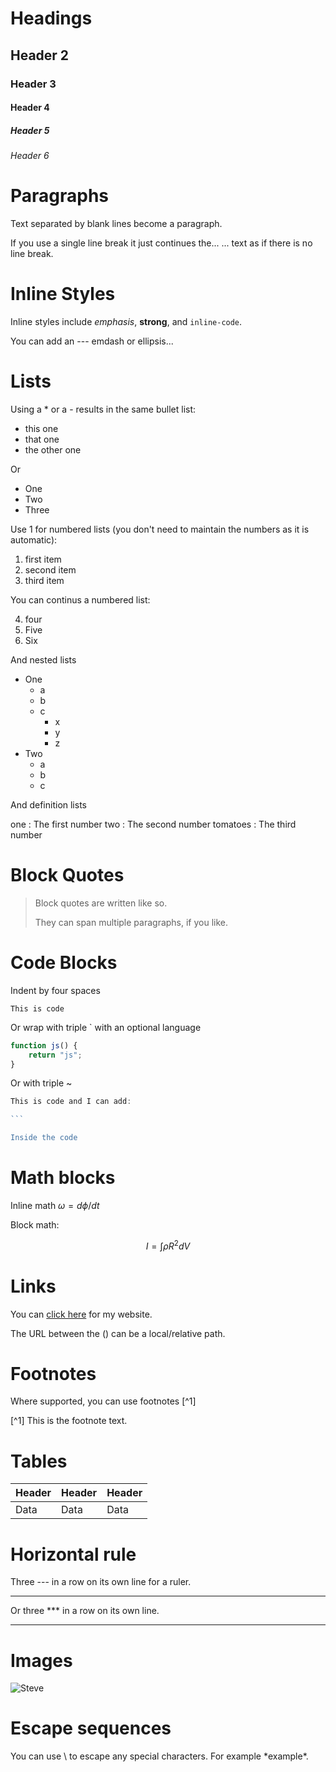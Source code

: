 # Headings

## Header 2

### Header 3

#### Header 4

##### Header 5

###### Header 6

# Paragraphs

Text separated by blank lines become a paragraph.

If you use a single line break it just continues the...
... text as if there is no line break.

# Inline Styles

Inline styles include *emphasis*, **strong**, and `inline-code`.

You can add an --- emdash or ellipsis...

<div style="page-break-after: always;"></div>

# Lists

Using a * or a - results in the same bullet list:

  * this one
  * that one
  * the other one

Or

- One
- Two
- Three

Use 1 for numbered lists (you don't need to maintain the numbers as it is automatic):

 1. first item
 1. second item
 1. third item

You can continus a numbered list:

4. four
4. Five
4. Six

And nested lists

- One
  - a
  - b
  - c
    - x
    - y
    - z
- Two
  - a
  - b
  - c

And definition lists

one
  : The first number
two
  : The second number
tomatoes
  : The third number

# Block Quotes

> Block quotes are written like so.
>
> They can span multiple paragraphs,
> if you like.

# Code Blocks

Indent by four spaces

    This is code

Or wrap with triple ` with an optional language

```js
function js() {
    return "js";
}
```

Or with triple ~

~~~js
This is code and I can add:

```

Inside the code
~~~

# Math blocks

Inline math $\omega = d\phi / dt$

Block math:

$$I = \int \rho R^{2} dV$$

# Links

You can [click here](https://www.stevefenton.co.uk/) for my website.

The URL between the () can be a local/relative path.

# Footnotes

Where supported, you can use footnotes [^1]

[^1] This is the footnote text.


# Tables

| Header | Header | Header |
|--------|--------|--------|
| Data   | Data   | Data   |


# Horizontal rule

Three --- in a row on its own line for a ruler.

---

Or three *** in a row on its own line.

***

# Images

![Steve](steve-sq.jpg "It's Steve")

# Escape sequences

You can use \ to escape any special characters. For example \*example\*.
